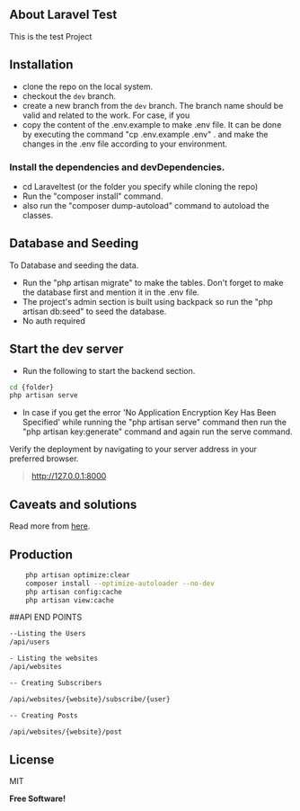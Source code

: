 ## About Laravel Test

This is the test Project


## Installation

- clone the repo on the local system.
- checkout the `dev` branch.
- create a new branch from the `dev` branch. The branch name should be valid and related to the work. For case, if you
- copy the content of the .env.example to make .env file. It can be done by executing the command "cp .env.example .env"
  . and make the changes in the .env file according to your environment.

### Install the dependencies and devDependencies.

- cd Laraveltest (or the folder you specify while cloning the repo)
- Run the "composer install" command.
- also run the "composer dump-autoload" command to autoload the classes.

## Database and Seeding

To Database and seeding the data.

- Run the "php artisan migrate" to make the tables. Don't forget to make the database first and mention it in the .env
  file.
- The project's admin section is built using backpack so run the "php artisan db:seed" to seed the database.
- No auth required

## Start the dev server

- Run the following to start the backend section.

```zsh
cd {folder}
php artisan serve
```

- In case if you get the error 'No Application Encryption Key Has Been Specified' while running the "php artisan serve"
  command then run the "php artisan key:generate" command and again run the serve command.

Verify the deployment by navigating to your server address in your preferred browser.

> http://127.0.0.1:8000

## Caveats and solutions

Read more from [here](https://laravel.com/docs/8.x/queues#running-the-queue-worker).

## Production

```sh
    php artisan optimize:clear
    composer install --optimize-autoloader --no-dev
    php artisan config:cache
    php artisan view:cache
```

##API END POINTS
```sh
--Listing the Users
/api/users

- Listing the websites
/api/websites

-- Creating Subscribers

/api/websites/{website}/subscribe/{user}

-- Creating Posts

/api/websites/{website}/post
```
## License

MIT

**Free Software!**

